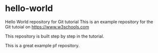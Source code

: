 # hello-world
Hello World repository for Git tutorial
This is an example repository for the Git tutoial on https://www.w3schools.com

This repository is built step by step in the tutorial.

This is a great example pf repository. 
